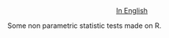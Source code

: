 <div style="text-align: center">
<a href="README.md">In English</a>
</div>

Some non parametric statistic tests made on R.
